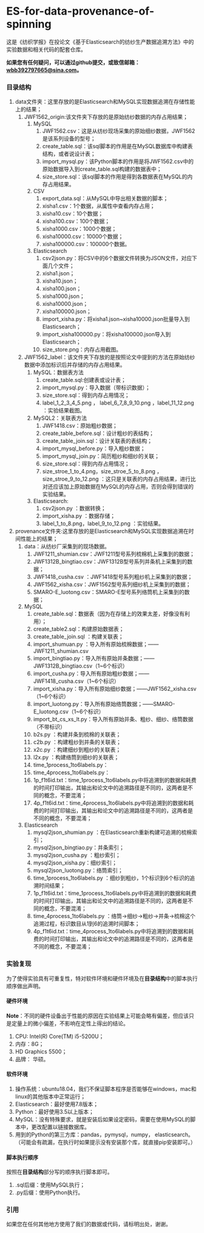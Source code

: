 # ES-for-data-provenance-of-spinning

这是《纺织学报》在投论文《基于Elasticsearch的纺纱生产数据追溯方法》中的实验数据和相关代码的配套仓库。

**如果您有任何疑问，可以通过github提交，或致信邮箱：wbb392797665@sina.com。**

### 目录结构
1. data文件夹：这里存放的是Elasticsearch和MySQL实现数据追溯在存储性能上的结果；
   1. JWF1562_origin:该文件夹下存放的是原始纺纱数据的内存占用结果；
      1. MySQL
         1. JWF1562.csv：这是从纺纱现场采集的原始细纱数据，JWF1562是该系列设备的型号；
         2. create_table.sql：该sql脚本的作用是在MySQL数据库中构建表结构，或者说设计表；
         3. import_mysql.py：该Python脚本的作用是将JWF1562.csv中的原始数据导入到create_table.sql构建的数据表中；
         4. size_store.sql：该sql脚本的作用是得到各数据表在MySQL的内存占用结果。
      2. CSV
         1. export_data.sql：从MySQL中导出相关数据的脚本；
         2. xisha1.csv：1个数据，从属性中查看内存占用；
         3. xisha10.csv：10个数据；
         4. xisha100.csv：100个数据；
         5. xisha1000.csv：1000个数据；
         6. xisha10000.csv：10000个数据；
         7. xisha100000.csv：100000个数据。
      3. Elasticsearch
         1. csv2json.py：将CSV中的6个数据文件转换为JSON文件，对应下面几个文件；
         2. xisha1.json；
         3. xisha10.json；
         4. xisha100.json；
         5. xisha1000.json；
         6. xisha10000.json；
         7. xisha100000.json；
         8. import_xisha.py：将xisha1.json~xisha10000.json批量导入到Elasticsearch；
         9. import_xisha100000.py：将xisha100000.json导入到Elasticsearch；
         10. size_store.png：内存占用截图。
   2. JWF1562_label：该文件夹下存放的是按照论文中提到的方法在原始纺纱数据中添加标识后并存储的内存占用结果。
      1. MySQL：数据表方法
         1. create_table.sql:创建表或设计表；
         2. import_mysql.py：导入数据（带标识数据）；
         3. size_store.sql：得到内存占用情况；
         4. label_1_2_3_4_5.png ， label_6_7_8_9_10.png ，label_11_12.png ：实验结果截图。
      2. MySQL2：关联表方法
         1. JWF1418.csv：原始粗纱数据；
         2. create_table_before.sql：设计粗纱的表结构；
         3. create_table_join.sql：设计关联表的表结构；
         4. import_mysql_before.py：导入粗纱数据；
         5. import_mysql_join.py：简历粗纱和细纱的关联；
         6. size_store.sql：得到内存占用情况；
         6. size_stroe_1_to_4.png，size_stroe_5_to_8.png ，size_stroe_9_to_12.png ：这只是关联表的内存占用结果，进行比对还应该加上原始数据在MySQL的内存占用，否则会得到错误的实验结果。
      3. Elasticsearch:
         1. csv2json.py ：数据转换；
         2. import_xisha.py ：数据存储；
         3. label_1_to_8.png，label_9_to_12.png ：实验结果。
2. provenance文件夹:这里存放的是Elasticsearch和MySQL实现数据追溯在时间性能上的结果；
   1. data：从纺纱厂采集到的现场数据。
      1. JWF1211_shumian.csv：JWF1211型号系列梳棉机上采集到的数据；
      2. JWF1312B_bingtiao.csv：JWF1312B型号系列并条机上采集到的数据；
      3. JWF1418_cusha.csv ：JWF1418型号系列粗纱机上采集到的数据；
      4. JWF1562_xisha.csv：JWF1562型号系列细纱机上采集到的数据；
      5. SMARO-E_luotong.csv：SMARO-E型号系列络筒机上采集到的数据；
   2. MySQL
      1. create_table.sql：数据表（因为在存储上的效果太差，好像没有利用）；
      2. create_table2.sql：构建原始数据表；
      3. create_table_join.sql ：构建关联表；
      4. import_shumuan.py ：导入所有原始梳棉数据；——JWF1211_shumian.csv
      5. import_bingtiao.py：导入所有原始并条数据；——JWF1312B_bingtiao.csv（1~6个标识）
      6. import_cusha.py：导入所有原始粗纱数据；——JWF1418_cusha.csv（1~6个标识）
      7. import_xisha.py：导入所有原始细纱数据；——JWF1562_xisha.csv（1~6个标识）
      8. import_luotong.py：导入所有原始络筒数据；——SMARO-E_luotong.csv（1~6个标识）
      9. import_bt_cs_xs_lt.py：导入所有原始并条、粗纱、细纱、络筒数据（不带标识）
      10. b2s.py ：构建并条到梳棉的关联表；
      11. c2b.py ：构建粗纱到并条的关联表；
      12. x2c.py ：构建细纱到粗纱的关联表；
      13. l2x.py  ：构建络筒到细纱的关联表；
      14. time_1process_1to6labels.py：
      15. time_4process_1to6labels.py：
      16. 1p_f1t6id.txt：time_1process_1to6labels.py中将追溯到的数据和耗费的时间打印输出，其输出和论文中的追溯路径是不同的，这两者是不同的概念，不要混淆；
      17. 4p_f1t6id.txt：time_4process_1to6labels.py中将追溯到的数据和耗费的时间打印输出，其输出和论文中的追溯路径是不同的，这两者是不同的概念，不要混淆；
   3. Elasticsearch
      1. mysql2json_shumian.py ：在Elasticsearch重新构建可追溯的梳棉索引；
      2. mysql2json_bingtiao.py：并条索引；
      3. mysql2json_cusha.py ：粗纱索引；
      4. mysql2json_xisha.py：细纱索引；
      5. mysql2json_luotong.py：络筒索引；
      6. time_1process_1to6labels.py ：细纱到粗纱，1个标识到6个标识的追溯时间结果；
      7. 1p_f1t6id.txt：time_1process_1to6labels.py中将追溯到的数据和耗费的时间打印输出，其输出和论文中的追溯路径是不同的，这两者是不同的概念，不要混淆；
      8. time_4process_1to6labels.py ：络筒->细纱->粗纱->并条->梳棉这个追溯过程，标识数目从1到6的追溯时间脚本；
      9. 4p_f1t6id.txt：time_4process_1to6labels.py中将追溯到的数据和耗费的时间打印输出，其输出和论文中的追溯路径是不同的，这两者是不同的概念，不要混淆；
      
### 实验复现

为了使得实验具有可重复性，特对软件环境和硬件环境及在**目录结构**中的脚本执行顺序做出声明。

#### 硬件环境
**Note**：不同的硬件设备出于性能的原因在实验结果上可能会略有偏差，但应该只是定量上的微小偏差，不影响在定性上得出的结论。

1. CPU: Intel(R) Core(TM) i5-5200U；
2. 内存：8G；
3. HD Graphics 5500；
4. 品牌： 华硕。

#### 软件环境

1. 操作系统：ubuntu18.04，我们不保证脚本程序是否能够在windows，mac和linux的其他版本中正常运行；
2. Elasticsearch：最好使用7.8版本；
3. Python：最好使用3.5以上版本；
4. MySQL：没有特殊要求，就是安装后如果设定密码，需要在使用MySQL的脚本中，更改配置以链接数据库。
5. 用到的Python的第三方库：pandas，pymysql，numpy， elasticsearch。（可能会有疏漏，在执行时如果提示没有安装那个库，就直接pip安装即可。）

#### 脚本执行顺序
按照在**目录结构**部分写的顺序执行脚本即可。

1. .sql后缀：使用MySQL执行；
2. .py后缀：使用Python执行。

### 引用

如果您在任何其他地方使用了我们的数据或代码，请标明出处，谢谢。
